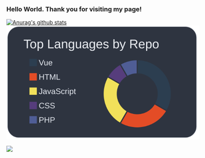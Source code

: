 ### Hello World. Thank you for visiting my page!

[![Anurag's github stats](https://github-readme-stats.vercel.app/api?username=mercury-pluto1210&show_icons=true&Theme=radical)](https://github.com/anuraghazra/github-readme-stats)
[![](https://raw.githubusercontent.com/mercury-pluto1210/mercury-pluto1210/main/profile-summary-card-output/nord_dark/1-repos-per-language.svg)](https://github.com/vn7n24fzkq/github-profile-summary-cards)

![](https://komarev.com/ghpvc/?username=mercury-pluto1210&color=grey)

<!--
**mercury-pluto1210/mercury-pluto1210** is a ✨ _special_ ✨ repository because its `README.md` (this file) appears on your GitHub profile.

Here are some ideas to get you started:

- 🔭 I’m currently working on ...
- 🌱 I’m currently learning ...
- 👯 I’m looking to collaborate on ...
- 🤔 I’m looking for help with ...
- 💬 Ask me about ...
- 📫 How to reach me: ...
- 😄 Pronouns: ...
- ⚡ Fun fact: ...
-->
